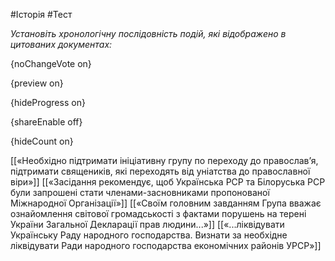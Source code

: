 #Історія #Тест

*Установіть хронологічну послідовність подій, які відображено в цитованих документах:*

{noChangeVote on}

{preview on}

{hideProgress on}

{shareEnable off}

{hideCount on}

[[«Необхідно підтримати ініціативну групу по переходу до православ’я, підтримати священиків, які переходять від уніатства до православної віри»]]
[[«Засідання рекомендує, щоб Українська РСР та Білоруська РСР були запрошені стати членами-засновниками пропонованої Міжнародної Організації»]]
[[«Своїм головним завданням Група вважає ознайомлення світової громадськості з фактами порушень на терені України Загальної Декларації прав людини...»]]
[[«...ліквідувати Українську Раду народного господарства. Визнати за необхідне ліквідувати Ради народного господарства економічних районів УРСР»]]
